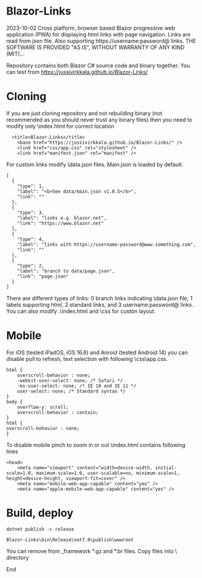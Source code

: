 # Blazor-Links

2023-10-02 Cross platform, browser based Blazor progressive web application (PWA) for displaying html links with page navigation. Links are read from json file. Also supporting https://username:password@ links. THE SOFTWARE IS PROVIDED "AS IS", WITHOUT WARRANTY OF ANY KIND (MIT)...


Repository contains both Blazor C# source code and binary together. You can test from [](https://jussivirkkala.github.io/Blazor-Links/)https://jussivirkkala.github.io/Blazor-Links/

# Cloning

If you are just cloning repository and not rebuilding binary (not recommended as you should never trust any binary files) then you need to modify only \index.html for correct location
```
  <title>Blazor-Links</title>
    <base href="https://jussivirkkala.github.io/Blazor-Links/" />
    <link href="css/app.css" rel="stylesheet" />
    <link href="manifest.json" rel="manifest" />
```
For custom links modify \data\.json files. Main.json is loaded by default. 
```
[
  {
    "type": 1,
    "label": "<b>See data/main.json v1.0.5</b>",
    "link": ""
  },
  {
    "type": 3,
    "label": "links e.g. blazor.net",
    "link": "https://www.blazor.net"
  },
  {
    "type": 4,
    "label": "links with https://username:password@www.something.com",
    "link": ""
  },
  {
    "type": 2,
    "label": "branch to data/page.json",
    "link": "page.json"
  }
]
```
There are different types of links: 0 branch links indicating \data\.json file, 1 labels supporting html, 2 standard links, and 3 username:password@ links. You can also modify .\index.html and \css for custon layout.

# Mobile

For iOS (tested iPadOS, iOS 16.6) and Anroid (tested Android 14) you can disable pull to refresh, text selection with following \css\app.css.
```
html {
    overscroll-behavior : none;
    -webkit-user-select: none; /* Safari */
    -ms-user-select: none; /* IE 10 and IE 11 */
    user-select: none; /* Standard syntax */
}
body {
    overflow-y: scroll;
    overscroll-behavior : contain;
}
html {
overscroll-behavior : none;
}
```
To disable mobile pinch to zoom in or out \index.html contains following lines
```
<head>
    <meta name="viewport" content="width=device-width, initial-scale=1.0, maximum-scale=1.0, user-scalable=no, minimum-scale=1, height=device-height, viewport-fit=cover" />
    <meta name="mobile-web-app-capable" content="yes" />
    <meta name="apple-mobile-web-app-capable" content="yes" />
```

# Build, deploy

```
dotnet publish -c release

Blazor-Links\bin\Release\net7.0\publish\wwwroot
```

You can remove from _framework *.gz and *.br files. Copy files into \ directory


End
